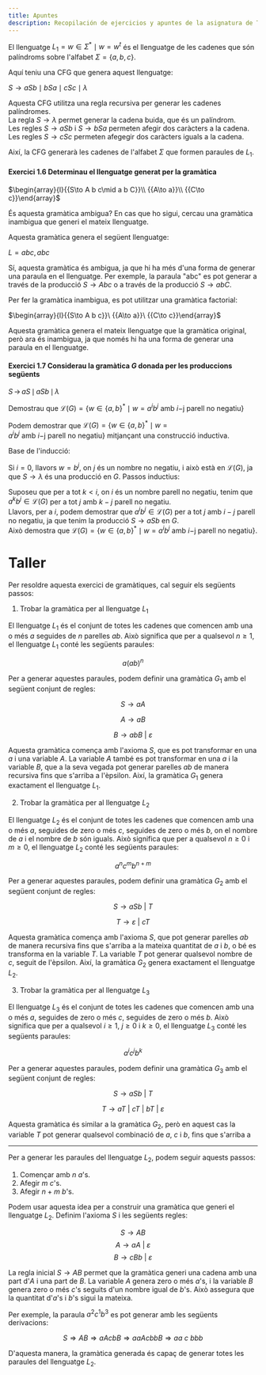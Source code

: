 ```yaml
---
title: Apuntes
description: Recopilación de ejercicios y apuntes de la asignatura de Teoría de la Computación
---
```


El llenguatge ${L}_{1}={w\in\Sigma^{*}\mid w=w^{t}}$ és el llenguatge de les cadenes que són palíndroms sobre l'alfabet $\Sigma=\{a,b,c\}$.  

Aquí teniu una CFG que genera aquest llenguatge:  

$S \rightarrow aSb \mid bSa \mid cSc \mid \lambda$  

Aquesta CFG utilitza una regla recursiva per generar les cadenes palíndromes.  
La regla $S \rightarrow \lambda$ permet generar la cadena buida, que és un palíndrom.  
Les regles $S \rightarrow aSb$ i $S \rightarrow bSa$ permeten afegir dos caràcters a la cadena.  
Les regles $S \rightarrow cSc$ permeten afegegir dos caràcters iguals a la cadena.  

Així, la CFG generarà les cadenes de l'alfabet $\Sigma$ que formen paraules de ${L}_{1}$.

#### Exercici 1.6 Determinau el llenguatge generat per la gramàtica

$\begin{array}{l}{{S\to A b c\mid a b C}}\\ {{A\to a}}\\ {{C\to c}}\end{array}$

És aquesta gramàtica ambigua? En cas que ho sigui, cercau una gramàtica
inambigua que generi el mateix llenguatge.

Aquesta gramàtica genera el següent llenguatge:

$L={abc, abc}$

Sí, aquesta gramàtica és ambigua, ja que hi ha més d'una forma de generar una paraula en el llenguatge. Per exemple, la paraula "abc" es pot generar a través de la producció $S\to A b c$ o a través de la producció $S\to a b C$.

Per fer la gramàtica inambigua, es pot utilitzar una gramàtica factorial:

$\begin{array}{l}{{S\to A b c}}\ {{A\to a}}\ {{C\to c}}\end{array}$

Aquesta gramàtica genera el mateix llenguatge que la gramàtica original, però ara és inambigua, ja que només hi ha una forma de generar una paraula en el llenguatge.

#### Exercici 1.7 Considerau la gramàtica $G$ donada per les produccions següents

$S\,\longrightarrow\,a S\,\mid\,a S b\,\mid\,\lambda$

Demostrau que $\mathcal{L}(G)=\{w\in\{a,b\}^{*}\mid w=a^{i}b^{j}{\mathrm{~amb~}}i{\mathrm{-j~parell~no~negatiu}}\}$

Podem demostrar que $\mathcal{L}(G)=\{w\in\{a,b\}^{*}\mid w=a^{i}b^{j}{\mathrm{~amb~}}i{\mathrm{-j~parell~no~negatiu}}\}$ mitjançant una construcció inductiva.

Base de l'inducció:

Si $i = 0$, llavors $w = b^{j}$, on $j$ és un nombre no negatiu, i això està en $\mathcal{L}(G)$, ja que $S \longrightarrow \lambda$ és una producció en $G$.
Passos inductius:

Suposeu que per a tot $k < i$, on $i$ és un nombre parell no negatiu, tenim que $a^{k}b^{j} \in \mathcal{L}(G)$ per a tot $j$ amb $k - j$ parell no negatiu.  
Llavors, per a $i$, podem demostrar que $a^{i}b^{j} \in \mathcal{L}(G)$ per a tot $j$ amb $i - j$ parell no negatiu, ja que tenim la producció $S \longrightarrow a S b$ en $G$.  
Això demostra que $\mathcal{L}(G)=\{w\in\{a,b\}^{*}\mid w=a^{i}b^{j}{\mathrm{~amb~}}i{\mathrm{-j~parell~no~negatiu}}\}$.

# Taller

Per resoldre aquesta exercici de gramàtiques, cal seguir els següents passos:

1. Trobar la gramàtica per al llenguatge $L_1$

El llenguatge $L_1$ és el conjunt de totes les cadenes que comencen amb una o més $a$ seguides de $n$ parelles $ab$. Això significa que per a qualsevol $n\geq 1$, el llenguatge $L_1$ conté les següents paraules:

$$a(a b)^{n}$$

Per a generar aquestes paraules, podem definir una gramàtica $G_1$ amb el següent conjunt de regles:

$$S\rightarrow aA$$

$$A\rightarrow aB$$

$$B\rightarrow abB\ |\ \varepsilon$$

Aquesta gramàtica comença amb l'axioma $S$, que es pot transformar en una $a$ i una variable $A$. La variable $A$ també es pot transformar en una $a$ i la variable $B$, que a la seva vegada pot generar parelles $ab$ de manera recursiva fins que s'arriba a l'èpsilon. Així, la gramàtica $G_1$ genera exactament el llenguatge $L_1$.

2. Trobar la gramàtica per al llenguatge $L_2$

El llenguatge $L_2$ és el conjunt de totes les cadenes que comencen amb una o més $a$, seguides de zero o més $c$, seguides de zero o més $b$, on el nombre de $a$ i el nombre de $b$ són iguals. Això significa que per a qualsevol $n\geq 0$ i $m\geq 0$, el llenguatge $L_2$ conté les següents paraules:

$$a^{n}c^{m}b^{n+m}$$

Per a generar aquestes paraules, podem definir una gramàtica $G_2$ amb el següent conjunt de regles:

$$S\rightarrow aSb\ |\ T$$

$$T\rightarrow \varepsilon\ |\ cT$$

Aquesta gramàtica comença amb l'axioma $S$, que pot generar parelles $ab$ de manera recursiva fins que s'arriba a la mateixa quantitat de $a$ i $b$, o bé es transforma en la variable $T$. La variable $T$ pot generar qualsevol nombre de $c$, seguit de l'èpsilon. Així, la gramàtica $G_2$ genera exactament el llenguatge $L_2$.

3. Trobar la gramàtica per al llenguatge $L_3$

El llenguatge $L_3$ és el conjunt de totes les cadenes que comencen amb una o més $a$, seguides de zero o més $c$, seguides de zero o més $b$. Això significa que per a qualsevol $i\geq 1$, $j\geq 0$ i $k\geq 0$, el llenguatge $L_3$ conté les següents paraules:

$$a^{i}c^{j}b^{k}$$

Per a generar aquestes paraules, podem definir una gramàtica $G_3$ amb el següent conjunt de regles:

$$S\rightarrow aSb\ |\ T$$

$$T\rightarrow aT\ |\ cT\ |\ bT\ |\ \varepsilon$$

Aquesta gramàtica és similar a la gramàtica $G_2$, però en aquest cas la variable $T$ pot generar qualsevol combinació de $a$, $c$ i $b$, fins que s'arriba a

----------------------

Per a generar les paraules del llenguatge $L_2$, podem seguir aquests passos:

1. Començar amb $n$ $a$'s.
2. Afegir $m$ $c$'s.
3. Afegir $n+m$ $b$'s.

Podem usar aquesta idea per a construir una gramàtica que generi el llenguatge $L_2$. Definim l'axioma $S$ i les següents regles:

$$S\rightarrow AB$$
$$A\rightarrow aA\ |\ \varepsilon$$
$$B\rightarrow cBb\ |\ \varepsilon$$

La regla inicial $S\rightarrow AB$ permet que la gramàtica generi una cadena amb una part d'$A$ i una part de $B$. La variable $A$ genera zero o més $a$'s, i la variable $B$ genera zero o més $c$'s seguits d'un nombre igual de $b$'s. Això assegura que la quantitat d'$a$'s i $b$'s sigui la mateixa.

Per exemple, la paraula $a^2c^1b^3$ es pot generar amb les següents derivacions:

$$S\Rightarrow AB\Rightarrow aAcbB\Rightarrow aaAcbbB\Rightarrow aa\ c\ bbb$$

D'aquesta manera, la gramàtica generada és capaç de generar totes les paraules del llenguatge $L_2$.
